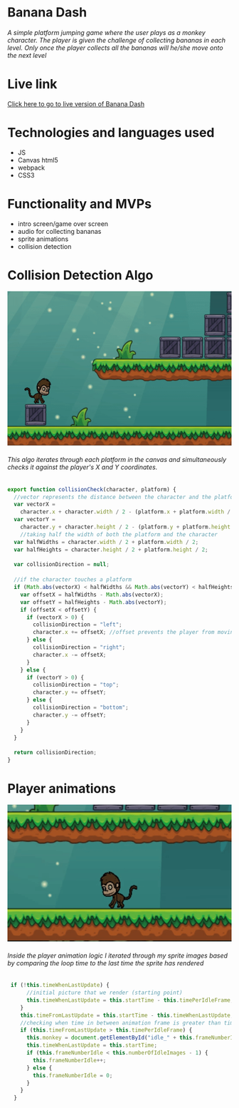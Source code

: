 # Banana Dash

###### A simple platform jumping game where the user plays as a monkey character. The player is given the challenge of collecting bananas in each level. Only once the player collects all the bananas will he/she move onto the next level

# Live link

<a href='https://lawrence14701.github.io/Banana-Dash/'>Click here to go to live version of Banana Dash</a>

# Technologies and languages used
* JS
* Canvas html5
* webpack
* CSS3


# Functionality and MVPs

* intro screen/game over screen
* audio for collecting bananas
* sprite animations
* collision detection 



# Collision Detection Algo

<!-- blank line -->
![Alt Text](./src/img/collision.gif)
<!-- blank line -->


###### This algo iterates through each platform in the canvas and simultaneously checks it against the player's X and Y coordinates. 

```javascript
export function collisionCheck(character, platform) {
  //vector represents the distance between the character and the platform
  var vectorX =
    character.x + character.width / 2 - (platform.x + platform.width / 2);
  var vectorY =
    character.y + character.height / 2 - (platform.y + platform.height / 2);
    //taking half the width of both the platform and the character
  var halfWidths = character.width / 2 + platform.width / 2;
  var halfHeights = character.height / 2 + platform.height / 2;

  var collisionDirection = null;

  //if the character touches a platform 
  if (Math.abs(vectorX) < halfWidths && Math.abs(vectorY) < halfHeights) {
    var offsetX = halfWidths - Math.abs(vectorX);
    var offsetY = halfHeights - Math.abs(vectorY);
    if (offsetX < offsetY) {
      if (vectorX > 0) {
        collisionDirection = "left";
        character.x += offsetX; //offset prevents the player from moving within the boundaries set by the platform
      } else {
        collisionDirection = "right";
        character.x -= offsetX;
      }
    } else {
      if (vectorY > 0) {
        collisionDirection = "top";
        character.y += offsetY;
      } else {
        collisionDirection = "bottom";
        character.y -= offsetY;
      }
    }
  }

  return collisionDirection;
}
```


# Player animations

<!-- blank line -->
![Alt Text](./src/img/animation.gif)
<!-- blank line -->


###### Inside the player animation logic I iterated through my sprite images based by comparing the loop time to the last time the sprite has rendered

```javascript
 if (!this.timeWhenLastUpdate) {
      //initial picture that we render (starting point)
      this.timeWhenLastUpdate = this.startTime - this.timePerIdleFrame;
    }
    this.timeFromLastUpdate = this.startTime - this.timeWhenLastUpdate;
    //checking when time in between animation frame is greater than timeperframe
    if (this.timeFromLastUpdate > this.timePerIdleFrame) {
      this.monkey = document.getElementById("idle_" + this.frameNumberIdle);
      this.timeWhenLastUpdate = this.startTime;
      if (this.frameNumberIdle < this.numberOfIdleImages - 1) {
        this.frameNumberIdle++;
      } else {
        this.frameNumberIdle = 0;
      }
    }
  }
```




















